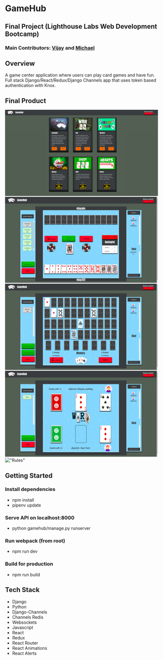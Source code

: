 # GameHub

## Final Project (Lighthouse Labs Web Development Bootcamp)

### Main Contributors: [Vijay](https://github.com/gitvijayy) and [Michael](https://github.com/michaelt448)

## Overview

A game center application where users can play card games and have fun. Full stack Django/React/Redux/Django Channels app that uses token based authentication with Knox.

## Final Product

!["Landing Page"](https://github.com/gitvijayy/gamehub/blob/master/docs/landing.png?raw=true)
!["Goofspiel"](https://github.com/gitvijayy/gamehub/blob/master/docs/goofspiel.png?raw=true)
!["Memory"](https://github.com/gitvijayy/gamehub/blob/master/docs/memory.png?raw=true)
!["War"](https://github.com/gitvijayy/gamehub/blob/master/docs/war.png?raw=true)
!["Rules"]()

## Getting Started

### Install dependencies

- npm install
- pipenv update

### Serve API on localhost:8000

- python gamehub/manage.py runserver

### Run webpack (from root)

- npm run dev

### Build for production

- npm run build

## Tech Stack

- Django
- Python
- Django-Channels
- Channels Redis
- Websockets
- Javascript
- React
- Redux
- React Router
- React Animations
- React Alerts